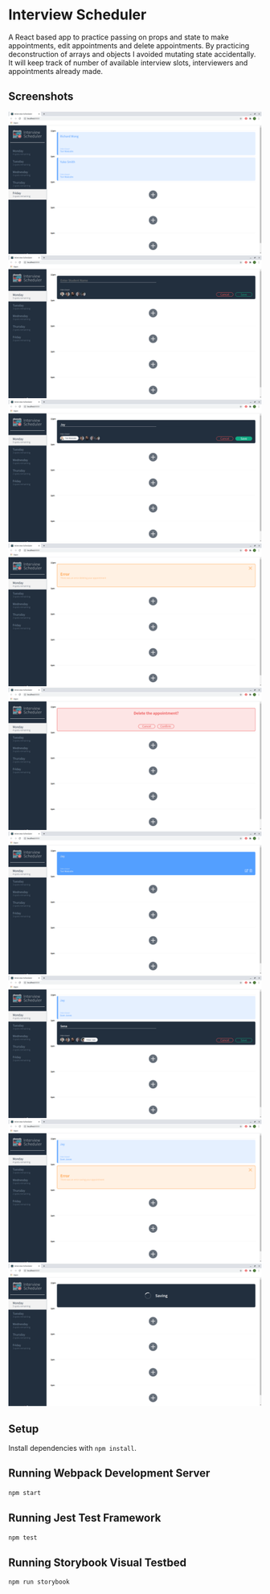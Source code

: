# Interview Scheduler
A React based app to practice passing on props and state to make appointments, edit appointments and delete appointments. By practicing deconstruction of arrays and objects I avoided mutating state accidentally. It will keep track of number of available interview slots, interviewers and appointments already made.

## Screenshots

!["Multiple Interviews"](https://github.com/JaySaikitHo/scheduler/blob/master/docs/days%20with%20multiple%20appointments.png)
!["Day Selected"](https://github.com/JaySaikitHo/scheduler/blob/master/docs/dayselected.png?raw=true)
!["Day Selected with Interviewer Chosen"](https://github.com/JaySaikitHo/scheduler/blob/master/docs/dayselected_interviewerchosen.png)
!["Delete error message"](https://github.com/JaySaikitHo/scheduler/blob/master/docs/delet%20error%20message.png)
!["Delete confirmation"](https://github.com/JaySaikitHo/scheduler/blob/master/docs/deleting%20confirmation.png)
!["Saved appointment"](https://github.com/JaySaikitHo/scheduler/blob/master/docs/saved%20appointment.png)
!["Save error demo"](https://github.com/JaySaikitHo/scheduler/blob/master/docs/saving%20error%20demo%201.png)
!["Save error message"](https://github.com/JaySaikitHo/scheduler/blob/master/docs/saving%20error%20message.png)
!["Save operation"](https://github.com/JaySaikitHo/scheduler/blob/master/docs/saving%20operation.png)
## Setup

Install dependencies with `npm install`.

## Running Webpack Development Server

```sh
npm start
```

## Running Jest Test Framework

```sh
npm test
```

## Running Storybook Visual Testbed

```sh
npm run storybook


